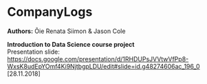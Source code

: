 # CompanyLogs
<b>Authors:</b> Õie Renata Siimon & Jason Cole </br>

<b>Introduction to Data Science course project</b></br>
Presentation slide: https://docs.google.com/presentation/d/1RHDUPsJVVtwVfPp8-WxsK8udEpYOmf4Ki9NjtbgpLDU/edit#slide=id.g48274606ac_196_0 [28.11.2018]
